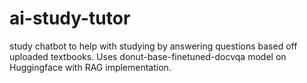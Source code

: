 # ai-study-tutor
study chatbot to help with studying by answering questions based off uploaded textbooks.
Uses donut-base-finetuned-docvqa model on Huggingface with RAG implementation.
